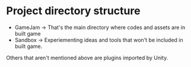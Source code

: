 # Project directory structure

- GameJam -> That's the main directory where codes and assets are in built game
- Sandbox -> Experiementing ideas and tools that won't be included in built game.

Others that aren't mentioned above are plugins imported by Unity.
